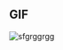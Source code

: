 ## GIF
![sfgrggrgg](https://github.com/enesylmzx42/dotnet-blazor-tictactoe/assets/117593621/d368e6c8-8d69-48c0-b6a2-daf1f9092270)
